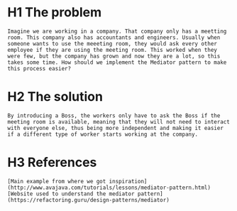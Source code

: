 # H1 The problem
    Imagine we are working in a company. That company only has a meetting room. This company also has accountants and engineers. Usually when someone wants to use the meeeting room, they would ask every other employee if they are using the meeting room. This worked when they were few, but the company has grown and now they are a lot, so this takes some time. How should we implement the Mediator pattern to make this process easier?

# H2 The solution
    By introducing a Boss, the workers only have to ask the Boss if the meeting room is available, meaning that they will not need to interact with everyone else, thus being more independent and making it easier if a different type of worker starts working at the company.
    
# H3 References
    [Main example from where we got inspiration](http://www.avajava.com/tutorials/lessons/mediator-pattern.html)
    [Website used to understand the mediator pattern](https://refactoring.guru/design-patterns/mediator)